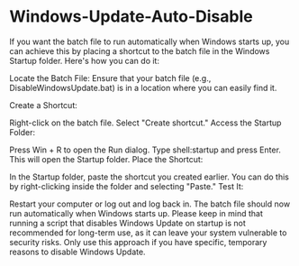 # Windows-Update-Auto-Disable

If you want the batch file to run automatically when Windows starts up, you can achieve this by placing a shortcut to the batch file in the Windows Startup folder. Here's how you can do it:

Locate the Batch File: Ensure that your batch file (e.g., DisableWindowsUpdate.bat) is in a location where you can easily find it.

Create a Shortcut:

Right-click on the batch file.
Select "Create shortcut."
Access the Startup Folder:

Press Win + R to open the Run dialog.
Type shell:startup and press Enter. This will open the Startup folder.
Place the Shortcut:

In the Startup folder, paste the shortcut you created earlier. You can do this by right-clicking inside the folder and selecting "Paste."
Test It:

Restart your computer or log out and log back in.
The batch file should now run automatically when Windows starts up.
Please keep in mind that running a script that disables Windows Update on startup is not recommended for long-term use, as it can leave your system vulnerable to security risks. Only use this approach if you have specific, temporary reasons to disable Windows Update.
